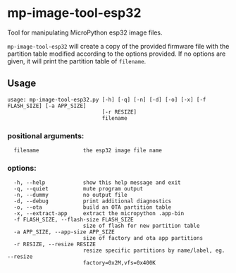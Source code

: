 # mp-image-tool-esp32
Tool for manipulating MicroPython esp32 image files.


`mp-image-tool-esp32` will create a copy of the provided firmware file with the partition table modified according to the options provided. 
If no options are given, it will print the partition table of `filename`.

## Usage
```
usage: mp-image-tool-esp32.py [-h] [-q] [-n] [-d] [-o] [-x] [-f FLASH_SIZE] [-a APP_SIZE]
                              [-r RESIZE]
                              filename
```
### positional arguments:
```
  filename              the esp32 image file name
```
### options:
```
  -h, --help            show this help message and exit
  -q, --quiet           mute program output
  -n, --dummy           no output file
  -d, --debug           print additional diagnostics
  -o, --ota             build an OTA partition table
  -x, --extract-app     extract the micropython .app-bin
  -f FLASH_SIZE, --flash-size FLASH_SIZE
                        size of flash for new partition table
  -a APP_SIZE, --app-size APP_SIZE
                        size of factory and ota app partitions
  -r RESIZE, --resize RESIZE
                        resize specific partitions by name/label, eg. --resize
                        factory=0x2M,vfs=0x400K
```
